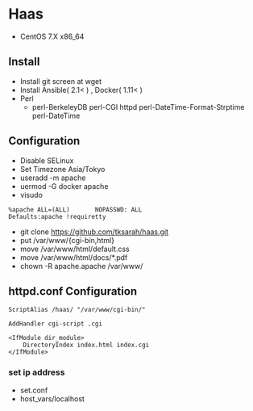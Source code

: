 # Haas
* CentOS 7.X x86_64

## Install

* Install git screen at wget 
* Install Ansible( 2.1< ) , Docker( 1.11< )
* Perl
  * perl-BerkeleyDB perl-CGI httpd perl-DateTime-Format-Strptime perl-DateTime

## Configuration

* Disable SELinux
* Set Timezone Asia/Tokyo
* useradd -m apache
* uermod -G docker apache
* visudo
```
%apache ALL=(ALL)       NOPASSWD: ALL
Defaults:apache !requiretty
```
* git clone https://github.com/tksarah/haas.git
* put /var/www/{cgi-bin,html}
* move /var/www/html/default.css
* move /var/www/html/docs/*.pdf
* chown -R apache.apache /var/www/

## httpd.conf Configuration
```
ScriptAlias /haas/ "/var/www/cgi-bin/"

AddHandler cgi-script .cgi

<IfModule dir_module>
    DirectoryIndex index.html index.cgi
</IfModule>

```

### set ip address 

* set.conf
* host_vars/localhost
